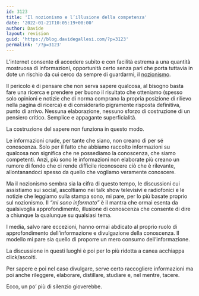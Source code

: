 ```yaml
---
id: 3123
title: 'Il nozionismo e l’illusione della competenza'
date: '2022-01-21T10:05:19+00:00'
author: Davide
layout: revision
guid: 'https://blog.davidegallesi.com/?p=3123'
permalink: '/?p=3123'
---
```


L’internet consente di accedere subito e con facilità estrema a una quantità mostruosa di informazioni, opportunità certo senza pari che porta tuttavia in dote un rischio da cui cerco da sempre di guardarmi, il [nozionismo](https://www.treccani.it/vocabolario/nozionismo/).

Il pericolo è di pensare che non serva sapere qualcosa, al bisogno basta fare una ricerca e prendere per buono il risultato che otteniamo (spesso solo opinioni e notizie che di norma comprano la propria posizione di rilievo nella pagina di ricerca) e di considerarlo pigramente risposta definitiva, punto di arrivo. Nessuna elaborazione, nessuno sforzo di costruzione di un pensiero critico. Semplice e appagante superficialità.

La costruzione del sapere non funziona in questo modo.

Le informazioni crude, per tante che siano, non creano di per sé conoscenza. Solo per il fatto che abbiamo raccolto informazioni su qualcosa non significa che ne possediamo la conoscenza, che siamo competenti. Anzi, più sono le informazioni non elaborate più creano un rumore di fondo che ci rende difficile riconoscere ciò che è rilevante, allontanandoci spesso da quello che vogliamo veramente conoscere.

Ma il nozionismo sembra sia la cifra di questo tempo, le discussioni cui assistiamo sui social, ascoltiamo nei talk show televisivi e radiofonici e le notizie che leggiamo sulla stampa sono, mi pare, per lo più basate proprio sul nozionismo. Il *“mi sono informato”* è il mantra che ormai esenta da qualsivoglia approfondimento, illusione di conoscenza che consente di dire a chiunque la qualunque su qualsiasi tema.

I media, salvo rare eccezioni, hanno ormai abdicato al proprio ruolo di approfondimento dell’informazione e divulgazione della conoscenza. Il modello mi pare sia quello di proporre un mero consumo dell’informazione.

La discussione in questi luoghi è poi per lo più ridotta a canea acchiappa click/ascolti.

Per sapere e poi nel caso divulgare, serve certo raccogliere informazioni ma poi anche rileggere, elaborare, distillare, studiare e, nel mentre, tacere.

Ecco, un po’ più di silenzio gioverebbe.